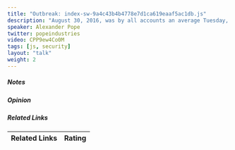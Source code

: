 ```yaml
---
title: "Outbreak: index-sw-9a4c43b4b4778e7d1ca619eaaf5ac1db.js"
description: "August 30, 2016, was by all accounts an average Tuesday, and release number 523 just a simple re-factor, but something went horribly wrong that day: bad code escaped from the office, and it quickly spread to infect tens of thousands, giving rise to a hoard of zombie ServiceWorkers! This is a disaster about a typo. This is a thriller about technology out of control. This is a tragedy about wasted CPU cycles. This is a cautionary tale about living in the age of ServiceWorker."
speaker: Alexander Pope
twitter: popeindustries
video: CPP9ew4Co0M
tags: [js, security]
layout: "talk"
weight: 2
---
```


<article id="1">

##### Notes

</article>

<article id="2">

##### Opinion

</article>

<article id="3">

##### Related Links

Related Links | Rating
--- | ---

</article>